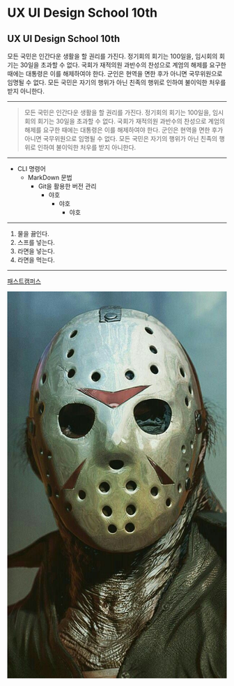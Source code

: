 # UX UI Design School 10th
## UX UI Design School 10th



<!-- p tag = default  -->
모든 국민은 인간다운 생활을 할 권리를 가진다. 정기회의 회기는 100일을, 임시회의 회기는 30일을 초과할 수 없다. 국회가 재적의원 과반수의 찬성으로 계엄의 해제를 요구한 때에는 대통령은 이를 해제하여야 한다. 군인은 현역을 면한 후가 아니면 국무위원으로 임명될 수 없다. 모든 국민은 자기의 행위가 아닌 친족의 행위로 인하여 불이익한 처우를 받지 아니한다.

-----------------------------------

> 모든 국민은 인간다운 생활을 할 권리를 가진다. 정기회의 회기는 100일을, 임시회의 회기는 30일을 초과할 수 없다. 국회가 재적의원 과반수의 찬성으로 계엄의 해제를 요구한 때에는 대통령은 이를 해제하여야 한다. 군인은 현역을 면한 후가 아니면 국무위원으로 임명될 수 없다. 모든 국민은 자기의 행위가 아닌 친족의 행위로 인하여 불이익한 처우를 받지 아니한다.

*****

* CLI 명령어
  + MarkDown 문법
    - Git을 활용한 버전 관리
      * 야호
        * 야호
          * 야호

* * *

1. 물을 끓인다.
2. 스프를 넣는다.
  1. 라면을 넣는다.
3. 라면을 먹는다.
  <!-- OL tag 에서는 in-depth 불가능 -->

- - -

[패스트캠퍼스](https://www.fastcampus.co.kr '패스트캠퍼스 홈페이지로 이동')


![Jason the serial killer](../img/jason.jpg)

